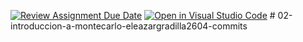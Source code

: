 [![Review Assignment Due Date](https://classroom.github.com/assets/deadline-readme-button-22041afd0340ce965d47ae6ef1cefeee28c7c493a6346c4f15d667ab976d596c.svg)](https://classroom.github.com/a/dnhWH9vR)
[![Open in Visual Studio Code](https://classroom.github.com/assets/open-in-vscode-2e0aaae1b6195c2367325f4f02e2d04e9abb55f0b24a779b69b11b9e10269abc.svg)](https://classroom.github.com/online_ide?assignment_repo_id=20161685&assignment_repo_type=AssignmentRepo)
#   0 2 - i n t r o d u c c i o n - a - m o n t e c a r l o - e l e a z a r g r a d i l l a 2 6 0 4 - c o m m i t s  
 